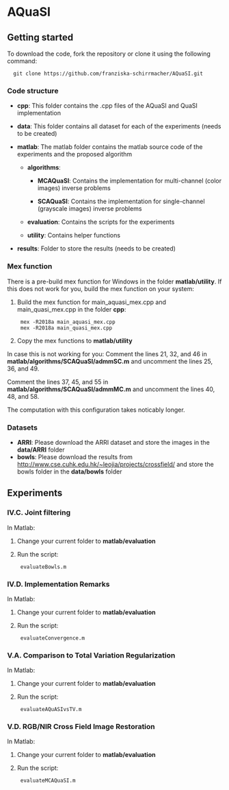 # AQuaSI

## Getting started

To download the code, fork the repository or clone it using the following command:

```
  git clone https://github.com/franziska-schirrmacher/AQuaSI.git
```

### Code structure

- **cpp**: This folder contains the .cpp files of the AQuaSI and QuaSI implementation

- **data**: This folder contains all dataset for each of the experiments (needs to be created)

- **matlab**: The matlab folder contains the matlab source code of the experiments and the proposed algorithm
    - **algorithms**: 
    
        - **MCAQuaSI**: Contains the implementation for multi-channel (color images) inverse problems 

        - **SCAQuaSI**: Contains the implementation for single-channel (grayscale images) inverse problems 

    - **evaluation**: Contains the scripts for the experiments

    - **utility**: Contains helper functions

- **results**: Folder to store the results (needs to be created)


### Mex function

There is a pre-build mex function for Windows in the folder **matlab/utility**. If this does not work for you, build the mex function on your system:
1. Build the mex function for main_aquasi_mex.cpp and main_quasi_mex.cpp in the folder **cpp**:

        mex -R2018a main_aquasi_mex.cpp
        mex -R2018a main_quasi_mex.cpp

2. Copy the mex functions to **matlab/utility**

In case this is not working for you:
Comment the lines 21, 32, and 46 in **matlab/algorithms/SCAQuaSI/admmSC.m** and uncomment the lines 25, 36, and 49.

Comment the lines 37, 45, and 55 in **matlab/algorithms/SCAQuaSI/admmMC.m** and uncomment the lines 40, 48, and 58.

The computation with this configuration takes noticably longer.

### Datasets

- **ARRI**: Please download the ARRI dataset and store the images in the **data/ARRI** folder
- **bowls**: Please download the results from http://www.cse.cuhk.edu.hk/~leojia/projects/crossfield/ and store the bowls folder in the **data/bowls** folder


## Experiments


### IV.C. Joint filtering

In Matlab:

1. Change your current folder to **matlab/evaluation**
2. Run the script: 

        evaluateBowls.m

### IV.D. Implementation Remarks

In Matlab:

1. Change your current folder to **matlab/evaluation**
2. Run the script: 

        evaluateConvergence.m


### V.A. Comparison to Total Variation Regularization

In Matlab:

1. Change your current folder to **matlab/evaluation**
2. Run the script: 

        evaluateAQuASIvsTV.m


### V.D. RGB/NIR Cross Field Image Restoration

In Matlab:

1. Change your current folder to **matlab/evaluation**
2. Run the script: 

        evaluateMCAQuaSI.m
